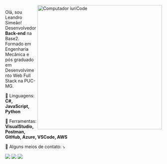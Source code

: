 <img src="https://raw.githubusercontent.com/MicaelliMedeiros/micaellimedeiros/master/image/computer-illustration.png" min-width="400px" max-width="400px" width="400px" align="right" alt="Computador iuriCode">

<p align="left"> 
  Olá, sou Leandro Simeão! Desenvolvedor <strong>Back-end</strong> na Base2.<br>
  Formado em Engenharia Mecânica e pós graduado em Desenvolvimento Web Full Stack na PUC-MG.
</p>

<p align="left">
  🦄 Linguagens: <strong>C#, JavaScript, Python</strong>
</p>

<p align="left">
  💼 Ferramentas: <strong>VisualStudio, Postman, GitHub, Azure, VSCode, AWS</strong>
</p>

<p align="left">
  💌 Alguns meios de contato: ⤵️
</p>

<p align="left">
  <a href="mailto:leandrosimeao@yahoo.com.br" alt="Gmail">
  <img src="https://img.shields.io/badge/-Gmail-FF0000?style=flat-square&labelColor=FF0000&logo=gmail&logoColor=white&link=mailto:leandrosimeao@yahoo.com.br" /></a>

  <a href="http://www.linkedin.com/in/leandro-simeao" alt="Linkedin">
  <img src="https://img.shields.io/badge/-Linkedin-0e76a8?style=flat-square&logo=Linkedin&logoColor=white&link=http://www.linkedin.com/in/leandro-simeao" /></a>

  <a href="https://www.instagram.com/leandrof_simeao/" alt="Instagram">
  <img src="https://img.shields.io/badge/-Instagram-DF0174?style=flat-square&labelColor=DF0174&logo=instagram&logoColor=white&link=https://www.instagram.com/leandrof_simeao/"/></a>
</p>  
